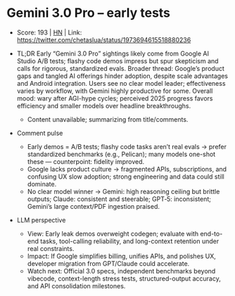 # Gemini 3.0 Pro – early tests

- Score: 193 | [HN](https://news.ycombinator.com/item?id=45453448) | Link: https://twitter.com/chetaslua/status/1973694615518880236

- TL;DR
  Early “Gemini 3.0 Pro” sightings likely come from Google AI Studio A/B tests; flashy code demos impress but spur skepticism and calls for rigorous, standardized evals. Broader thread: Google’s product gaps and tangled AI offerings hinder adoption, despite scale advantages and Android integration. Users see no clear model leader; effectiveness varies by workflow, with Gemini highly productive for some. Overall mood: wary after AGI-hype cycles; perceived 2025 progress favors efficiency and smaller models over headline breakthroughs.
  - Content unavailable; summarizing from title/comments.

- Comment pulse
  - Early demos = A/B tests; flashy code tasks aren’t real evals → prefer standardized benchmarks (e.g., Pelican); many models one-shot these — counterpoint: fidelity improved.
  - Google lacks product culture → fragmented APIs, subscriptions, and confusing UX slow adoption; strong engineering and data could still dominate.
  - No clear model winner → Gemini: high reasoning ceiling but brittle outputs; Claude: consistent and steerable; GPT‑5: inconsistent; Gemini’s large context/PDF ingestion praised.

- LLM perspective
  - View: Early leak demos overweight codegen; evaluate with end-to-end tasks, tool-calling reliability, and long-context retention under real constraints.
  - Impact: If Google simplifies billing, unifies APIs, and polishes UX, developer migration from GPT/Claude could accelerate.
  - Watch next: Official 3.0 specs, independent benchmarks beyond vibecode, context-length stress tests, structured-output accuracy, and API consolidation milestones.
